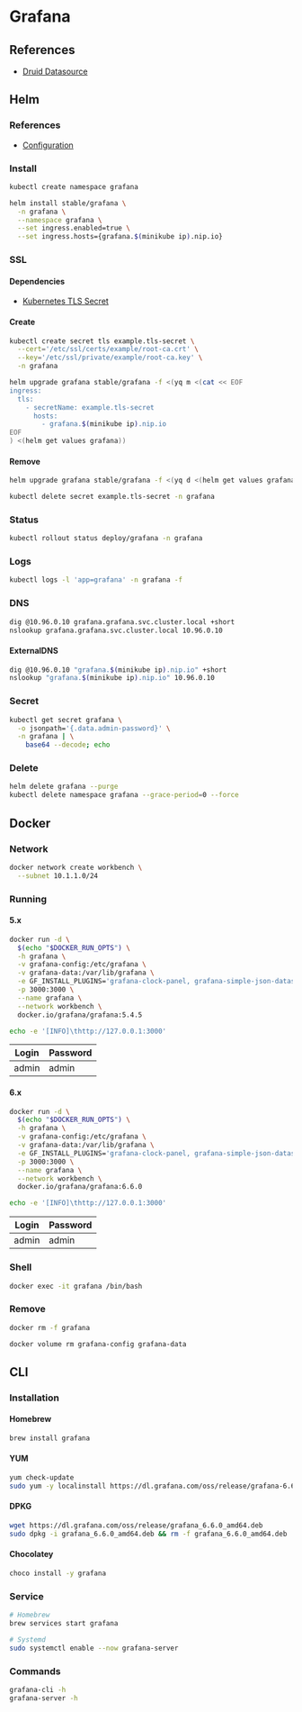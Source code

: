 # Grafana

## References

- [Druid Datasource](https://grafana.com/grafana/plugins/abhisant-druid-datasource)

## Helm

### References

- [Configuration](https://github.com/helm/charts/tree/master/stable/grafana#configuration)

### Install

```sh
kubectl create namespace grafana
```

```sh
helm install stable/grafana \
  -n grafana \
  --namespace grafana \
  --set ingress.enabled=true \
  --set ingress.hosts={grafana.$(minikube ip).nip.io}
```

### SSL

#### Dependencies

- [Kubernetes TLS Secret](/k8s-tls-secret.md)

#### Create

```sh
kubectl create secret tls example.tls-secret \
  --cert='/etc/ssl/certs/example/root-ca.crt' \
  --key='/etc/ssl/private/example/root-ca.key' \
  -n grafana
```

```sh
helm upgrade grafana stable/grafana -f <(yq m <(cat << EOF
ingress:
  tls:
    - secretName: example.tls-secret
      hosts:
        - grafana.$(minikube ip).nip.io
EOF
) <(helm get values grafana))
```

#### Remove

```sh
helm upgrade grafana stable/grafana -f <(yq d <(helm get values grafana) ingress.tls)

kubectl delete secret example.tls-secret -n grafana
```

### Status

```sh
kubectl rollout status deploy/grafana -n grafana
```

### Logs

```sh
kubectl logs -l 'app=grafana' -n grafana -f
```

### DNS

```sh
dig @10.96.0.10 grafana.grafana.svc.cluster.local +short
nslookup grafana.grafana.svc.cluster.local 10.96.0.10
```

#### ExternalDNS

```sh
dig @10.96.0.10 "grafana.$(minikube ip).nip.io" +short
nslookup "grafana.$(minikube ip).nip.io" 10.96.0.10
```

### Secret

```sh
kubectl get secret grafana \
  -o jsonpath='{.data.admin-password}' \
  -n grafana | \
    base64 --decode; echo
```

### Delete

```sh
helm delete grafana --purge
kubectl delete namespace grafana --grace-period=0 --force
```

## Docker

### Network

```sh
docker network create workbench \
  --subnet 10.1.1.0/24
```

### Running

#### 5.x

```sh
docker run -d \
  $(echo "$DOCKER_RUN_OPTS") \
  -h grafana \
  -v grafana-config:/etc/grafana \
  -v grafana-data:/var/lib/grafana \
  -e GF_INSTALL_PLUGINS='grafana-clock-panel, grafana-simple-json-datasource, grafana-piechart-panel' \
  -p 3000:3000 \
  --name grafana \
  --network workbench \
  docker.io/grafana/grafana:5.4.5
```

```sh
echo -e '[INFO]\thttp://127.0.0.1:3000'
```

| Login | Password |
| --- | --- |
| admin | admin |

#### 6.x

```sh
docker run -d \
  $(echo "$DOCKER_RUN_OPTS") \
  -h grafana \
  -v grafana-config:/etc/grafana \
  -v grafana-data:/var/lib/grafana \
  -e GF_INSTALL_PLUGINS='grafana-clock-panel, grafana-simple-json-datasource, grafana-piechart-panel' \
  -p 3000:3000 \
  --name grafana \
  --network workbench \
  docker.io/grafana/grafana:6.6.0
```

<!-- ```sh
docker cp [filename].json grafana:/etc/grafana/provisioning/dashboards
``` -->

```sh
echo -e '[INFO]\thttp://127.0.0.1:3000'
```

| Login | Password |
| --- | --- |
| admin | admin |

### Shell

```sh
docker exec -it grafana /bin/bash
```

### Remove

```sh
docker rm -f grafana

docker volume rm grafana-config grafana-data
```

## CLI

### Installation

#### Homebrew

```sh
brew install grafana
```

#### YUM

```sh
yum check-update
sudo yum -y localinstall https://dl.grafana.com/oss/release/grafana-6.6.0-1.x86_64.rpm
```

#### DPKG

```sh
wget https://dl.grafana.com/oss/release/grafana_6.6.0_amd64.deb
sudo dpkg -i grafana_6.6.0_amd64.deb && rm -f grafana_6.6.0_amd64.deb
```

#### Chocolatey

```sh
choco install -y grafana
```

### Service

```sh
# Homebrew
brew services start grafana

# Systemd
sudo systemctl enable --now grafana-server
```

### Commands

```sh
grafana-cli -h
grafana-server -h
```
